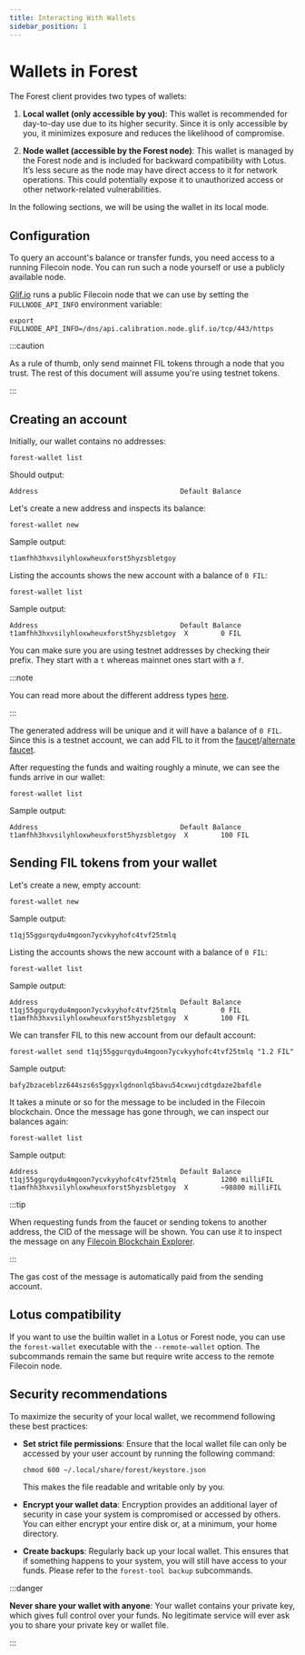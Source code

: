 ```yaml
---
title: Interacting With Wallets
sidebar_position: 1
---
```


# Wallets in Forest

The Forest client provides two types of wallets:

1. **Local wallet (only accessible by you)**: This wallet is recommended for day-to-day use due to its higher security. Since it is only accessible by you, it minimizes exposure and reduces the likelihood of compromise.

2. **Node wallet (accessible by the Forest node)**: This wallet is managed by the Forest node and is included for backward compatibility with Lotus. It’s less secure as the node may have direct access to it for network operations. This could potentially expose it to unauthorized access or other network-related vulnerabilities.

In the following sections, we will be using the wallet in its local mode.

## Configuration

To query an account's balance or transfer funds, you need access to a running Filecoin node. You can run such a node yourself or use a publicly available node.

[Glif.io](https://www.glif.io/en) runs a public Filecoin node that we can use by setting the `FULLNODE_API_INFO` environment variable:

```shell
export FULLNODE_API_INFO=/dns/api.calibration.node.glif.io/tcp/443/https
```

:::caution

As a rule of thumb, only send mainnet FIL tokens through a node that you trust.
The rest of this document will assume you're using testnet tokens.

:::

## Creating an account

Initially, our wallet contains no addresses:

```shell
forest-wallet list
```

Should output:

```console
Address                                   Default Balance
```

Let's create a new address and inspects its balance:

```shell
forest-wallet new
```

Sample output:

```console
t1amfhh3hxvsilyhloxwheuxforst5hyzsbletgoy
```

Listing the accounts shows the new account with a balance of `0 FIL`:

```shell
forest-wallet list
```

Sample output:

```console
Address                                   Default Balance
t1amfhh3hxvsilyhloxwheuxforst5hyzsbletgoy  X        0 FIL
```

You can make sure you are using testnet addresses by checking their prefix. They start with a `t` whereas mainnet ones start with a `f`.

:::note

You can read more about the different address types [here](https://docs.filecoin.io/smart-contracts/filecoin-evm-runtime/address-types).

:::

The generated address will be unique and it will have a balance of `0 FIL`.
Since this is a testnet account, we can add FIL to it from the [faucet](https://faucet.calibnet.chainsafe-fil.io/funds.html)/[alternate faucet](https://faucet.triangleplatform.com/filecoin/calibration).

After requesting the funds and waiting roughly a minute, we can see the funds arrive in our wallet:

```shell
forest-wallet list
```

Sample output:

```console
Address                                   Default Balance
t1amfhh3hxvsilyhloxwheuxforst5hyzsbletgoy  X        100 FIL
```

## Sending FIL tokens from your wallet

Let's create a new, empty account:

```shell
forest-wallet new
```

Sample output:

```console
t1qj55ggurqydu4mgoon7ycvkyyhofc4tvf25tmlq
```

Listing the accounts shows the new account with a balance of `0 FIL`:

```shell
forest-wallet list
```

Sample output:

```console
Address                                   Default Balance
t1qj55ggurqydu4mgoon7ycvkyyhofc4tvf25tmlq           0 FIL
t1amfhh3hxvsilyhloxwheuxforst5hyzsbletgoy  X        100 FIL
```

We can transfer FIL to this new account from our default account:

```shell
forest-wallet send t1qj55ggurqydu4mgoon7ycvkyyhofc4tvf25tmlq "1.2 FIL"
```

Sample output:

```console
bafy2bzaceblzz644szs6s5ggyxlgdnonlq5bavu54cxwujcdtgdaze2bafdle
```

It takes a minute or so for the message to be included in the Filecoin blockchain. Once the message has gone through, we can inspect our balances again:

```shell
forest-wallet list
```

Sample output:

```console
Address                                   Default Balance
t1qj55ggurqydu4mgoon7ycvkyyhofc4tvf25tmlq           1200 milliFIL
t1amfhh3hxvsilyhloxwheuxforst5hyzsbletgoy  X        ~98800 milliFIL
```

:::tip

When requesting funds from the faucet or sending tokens to another address, the CID of the message will be shown. You can use it to inspect the message on any [Filecoin Blockchain Explorer](https://docs.filecoin.io/networks/calibration/explorers).

:::

The gas cost of the message is automatically paid from the sending account.

## Lotus compatibility

If you want to use the builtin wallet in a Lotus or Forest node, you can use the `forest-wallet` executable with the `--remote-wallet` option. The subcommands remain the same but require write access to the remote Filecoin node.

## Security recommendations

To maximize the security of your local wallet, we recommend following these best practices:

- **Set strict file permissions**: Ensure that the local wallet file can only be accessed by your user account by running the following command:

  ```shell
  chmod 600 ~/.local/share/forest/keystore.json
  ```

  This makes the file readable and writable only by you.

- **Encrypt your wallet data**: Encryption provides an additional layer of security in case your system is compromised or accessed by others. You can either encrypt your entire disk or, at a minimum, your home directory.

- **Create backups**: Regularly back up your local wallet. This ensures that if something happens to your system, you will still have access to your funds.
  Please refer to the `forest-tool backup` subcommands.

:::danger

**Never share your wallet with anyone**: Your wallet contains your private key, which gives full control over your funds. No legitimate service will ever ask you to share your private key or wallet file.

:::
